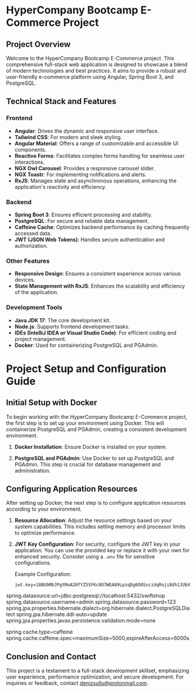 # HyperCompany Bootcamp E-Commerce Project

## Project Overview

Welcome to the HyperCompany Bootcamp E-Commerce project. This comprehensive full-stack web application is designed to showcase a blend of modern technologies and best practices. It aims to provide a robust and user-friendly e-commerce platform using Angular, Spring Boot 3, and PostgreSQL.

## Technical Stack and Features

### Frontend
- **Angular**: Drives the dynamic and responsive user interface.
- **Tailwind CSS**: For modern and sleek styling.
- **Angular Material**: Offers a range of customizable and accessible UI components.
- **Reactive Forms**: Facilitates complex forms handling for seamless user interactions.
- **NGX Owl Carousel**: Provides a responsive carousel slider.
- **NGX Toastr**: For implementing notifications and alerts.
- **RxJS**: Manages state and asynchronous operations, enhancing the application's reactivity and efficiency.

### Backend
- **Spring Boot 3**: Ensures efficient processing and stability.
- **PostgreSQL**: For secure and reliable data management.
- **Caffeine Cache**: Optimizes backend performance by caching frequently accessed data.
- **JWT (JSON Web Tokens)**: Handles secure authentication and authorization.

### Other Features
- **Responsive Design**: Ensures a consistent experience across various devices.
- **State Management with RxJS**: Enhances the scalability and efficiency of the application.

### Development Tools
- **Java JDK 17**: The core development kit.
- **Node.js**: Supports frontend development tasks.
- **IDEs (IntelliJ IDEA or Visual Studio Code)**: For efficient coding and project management.
- **Docker**: Used for containerizing PostgreSQL and PGAdmin.

# Project Setup and Configuration Guide

## Initial Setup with Docker

To begin working with the HyperCompany Bootcamp E-Commerce project, the first step is to set up your environment using Docker. This will containerize PostgreSQL and PGAdmin, creating a consistent development environment.

1. **Docker Installation**: Ensure Docker is installed on your system.

2. **PostgreSQL and PGAdmin**: Use Docker to set up PostgreSQL and PGAdmin. This step is crucial for database management and administration.

## Configuring Application Resources

After setting up Docker, the next step is to configure application resources according to your environment.

1. **Resource Allocation**: Adjust the resource settings based on your system capabilities. This includes setting memory and processor limits to optimize performance.

2. **JWT Key Configuration**: For security, configure the JWT key in your application. You can use the provided key or replace it with your own for enhanced security. Consider using a `.env` file for sensitive configurations.

   Example Configuration:
   ```properties
   jwt.key=18BUbMbJPgtMoA20fYZ5SFKc8O7WEA89LpzqDg6O0SsciUqRoji8dh1JUbXpmUyIK9kIxyrF9Aj7BvR/z4bJGjDpBexisup49jipmL6MhMUJMByKEADLBTzmYi4f4dhWm4Zk0VvxttGoQtX7L0XixqY+zVU0p+oTBjAYPMIDhQM=

spring.datasource.url=jdbc:postgresql://localhost:5432/swiftshop
spring.datasource.username=admin
spring.datasource.password=123
spring.jpa.properties.hibernate.dialect=org.hibernate.dialect.PostgreSQLDialect
spring.jpa.hibernate.ddl-auto=update
spring.jpa.properties.javax.persistence.validation.mode=none

spring.cache.type=caffeine
spring.cache.caffeine.spec=maximumSize=5000,expireAfterAccess=6000s

## Conclusion and Contact
This project is a testament to a full-stack development skillset, emphasizing user experience, performance optimization, and secure development. For inquiries or feedback, contact [denizsullu@protonmail.com](mailto:denizsullu@protonmail.com).
